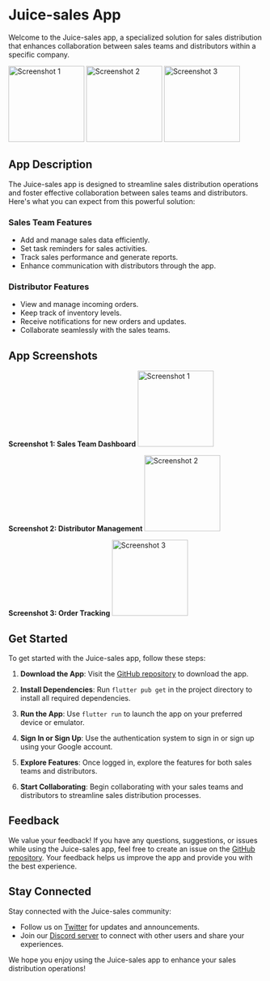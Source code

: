 # Juice-sales App

Welcome to the Juice-sales app, a specialized solution for sales distribution that enhances collaboration between sales teams and distributors within a specific company.

<img src="https://user-images.githubusercontent.com/101545038/236960719-fdca55c5-ea9e-4342-a3b0-3b0bdb8c1dd7.jpg" alt="Screenshot 1" width="150"> <img src="https://user-images.githubusercontent.com/101545038/233918501-7c9578f0-2a1e-4cb8-8f5d-6792052dd67c.jpg" alt="Screenshot 2" width="150"> <img src="https://user-images.githubusercontent.com/101545038/233918520-fd542b52-c7c9-40e1-be8a-a35bca8feae8.jpg" alt="Screenshot 3" width="150">

## App Description

The Juice-sales app is designed to streamline sales distribution operations and foster effective collaboration between sales teams and distributors. Here's what you can expect from this powerful solution:

### Sales Team Features

- Add and manage sales data efficiently.
- Set task reminders for sales activities.
- Track sales performance and generate reports.
- Enhance communication with distributors through the app.

### Distributor Features

- View and manage incoming orders.
- Keep track of inventory levels.
- Receive notifications for new orders and updates.
- Collaborate seamlessly with the sales teams.

## App Screenshots

**Screenshot 1: Sales Team Dashboard**
<img src="https://user-images.githubusercontent.com/101545038/236960719-fdca55c5-ea9e-4342-a3b0-3b0bdb8c1dd7.jpg" alt="Screenshot 1" width="150">

**Screenshot 2: Distributor Management**
<img src="https://user-images.githubusercontent.com/101545038/233918501-7c9578f0-2a1e-4cb8-8f5d-6792052dd67c.jpg" alt="Screenshot 2" width="150">

**Screenshot 3: Order Tracking**
<img src="https://user-images.githubusercontent.com/101545038/233918520-fd542b52-c7c9-40e1-be8a-a35bca8feae8.jpg" alt="Screenshot 3" width="150">

## Get Started

To get started with the Juice-sales app, follow these steps:

1. **Download the App**: Visit the [GitHub repository](https://github.com/yourusername/juice-sales-app) to download the app.

2. **Install Dependencies**: Run `flutter pub get` in the project directory to install all required dependencies.

3. **Run the App**: Use `flutter run` to launch the app on your preferred device or emulator.

4. **Sign In or Sign Up**: Use the authentication system to sign in or sign up using your Google account.

5. **Explore Features**: Once logged in, explore the features for both sales teams and distributors.

6. **Start Collaborating**: Begin collaborating with your sales teams and distributors to streamline sales distribution processes.

## Feedback

We value your feedback! If you have any questions, suggestions, or issues while using the Juice-sales app, feel free to create an issue on the [GitHub repository](https://github.com/yourusername/juice-sales-app/issues). Your feedback helps us improve the app and provide you with the best experience.

## Stay Connected

Stay connected with the Juice-sales community:

- Follow us on [Twitter](https://twitter.com/juicesalesapp) for updates and announcements.
- Join our [Discord server](https://discord.gg/juicesales) to connect with other users and share your experiences.

We hope you enjoy using the Juice-sales app to enhance your sales distribution operations!
